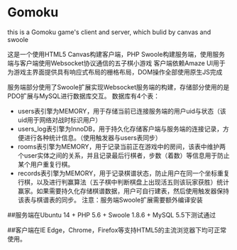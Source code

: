 # Gomoku
this is a Gomoku game's client and server, which bulid by canvas and swoole

这是一个使用HTML5 Canvas构建客户端，PHP Swoole构建服务端，使用服务端与客户端使用Websocket协议通信的五子棋小游戏
客户端依赖Amaze UI用于为游戏主界面提供具有响应式布局的栅格布局，DOM操作全部使用原生JS完成

服务端部分使用了Swoole扩展实现Websocket服务端的构建，存储部分使用的是PDO扩展与MySQL进行数据库交互。
数据库有4个表：
- users表引擎为MEMORY，用于存储当前已连接服务端的用户uid与状态（该uid用于网络对战时标识用户）
- users_log表引擎为InnoDB，用于持久化存储客户端与服务端的连接记录，方便进行各种统计信息。（使用触发器与users表同步）
- rooms表引擎为MEMORY，用于记录当前正在游戏中的房间，该表中维护两个user实体之间的关系，并且记录最后行棋者，步数（着数）等信息用于防止某个用户重复行棋。
- records表引擎为MEMORY，用于记录棋谱状态，防止用户在同一个坐标重复行棋，以及进行判赢算法（五子棋中判断棋盘上出现活五则该玩家获胜）统计赢家。如果需要持久化存储棋谱数据，用户可自行建表，然后使用触发器保持该表与棋谱表的同步。
注意：服务端Swoole扩展需要额外编译安装


##服务端在Ubuntu 14 + PHP 5.6 + Swoole 1.8.6 + MySQL 5.5下测试通过

##客户端在IE Edge，Chrome，Firefox等支持HTML5的主流浏览器下均可正常使用。
